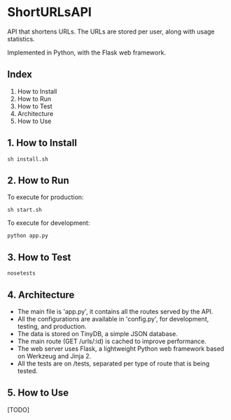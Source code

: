 # ShortURLsAPI

API that shortens URLs. The URLs are stored per user, along with usage statistics.

Implemented in Python, with the Flask web framework.


## Index
1. How to Install
2. How to Run
3. How to Test
4. Architecture
5. How to Use

## 1. How to Install

```
sh install.sh
```

## 2. How to Run

To execute for production:
```
sh start.sh
```

To execute for development:
```
python app.py
```

## 3. How to Test

```
nosetests
```

## 4. Architecture

* The main file is 'app.py', it contains all the routes served by the API.
* All the configurations are available in 'config.py', for development, testing, and production.
* The data is stored on TinyDB, a simple JSON database.
* The main route (GET /urls/:id) is cached to improve performance.
* The web server uses Flask, a lightweight Python web framework based on Werkzeug and Jinja 2.
* All the tests are on /tests, separated per type of route that is being tested.

## 5. How to Use

[TODO]